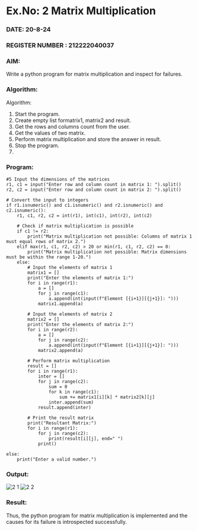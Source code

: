 # Ex.No: 2   Matrix Multiplication 

### DATE: 20-8-24                                                                          
### REGISTER NUMBER : 212222040037

### AIM: 
Write a python program for matrix multiplication and inspect for failures.
 
### Algorithm:

Algorithm:
1. Start the program.
2. Create empty list formatrix1, matrix2 and result.
3. Get the rows and columns count from the user.
4. Get the values of two matrix.
5. Perform matrix multiplication and store the answer in result.
6. Stop the program.
7. 
### Program:
```
#5 Input the dimensions of the matrices
r1, c1 = input("Enter row and column count in matrix 1: ").split()
r2, c2 = input("Enter row and column count in matrix 2: ").split()

# Convert the input to integers
if r1.isnumeric() and c1.isnumeric() and r2.isnumeric() and c2.isnumeric():
    r1, c1, r2, c2 = int(r1), int(c1), int(r2), int(c2)
    
    # Check if matrix multiplication is possible
    if c1 != r2:
        print("Matrix multiplication not possible: Columns of matrix 1 must equal rows of matrix 2.")
    elif max(r1, c1, r2, c2) > 20 or min(r1, c1, r2, c2) == 0:
        print("Matrix multiplication not possible: Matrix dimensions must be within the range 1-20.")
    else:
        # Input the elements of matrix 1
        matrix1 = []
        print("Enter the elements of matrix 1:")
        for i in range(r1):
            a = []
            for j in range(c1):
                a.append(int(input(f"Element [{i+1}][{j+1}]: ")))
            matrix1.append(a)
        
        # Input the elements of matrix 2
        matrix2 = []
        print("Enter the elements of matrix 2:")
        for i in range(r2):
            a = []
            for j in range(c2):
                a.append(int(input(f"Element [{i+1}][{j+1}]: ")))
            matrix2.append(a)
        
        # Perform matrix multiplication
        result = []
        for i in range(r1):
            inter = []
            for j in range(c2):
                sum = 0
                for k in range(c1):
                    sum += matrix1[i][k] * matrix2[k][j]
                inter.append(sum)
            result.append(inter)
        
        # Print the result matrix
        print("Resultant Matrix:")
        for i in range(r1):
            for j in range(c2):
                print(result[i][j], end=" ")
            print()

else:
    print("Enter a valid number.")
```
### Output:
![2 1](https://github.com/user-attachments/assets/6551e74e-8598-47b3-a22b-ef7208025f54)
![2 2](https://github.com/user-attachments/assets/587ce726-c059-4aa0-9c81-8bfc61e04dec)

### Result:
Thus, the python program for matrix multiplication is implemented and the causes for its failure is introspected successfully.

